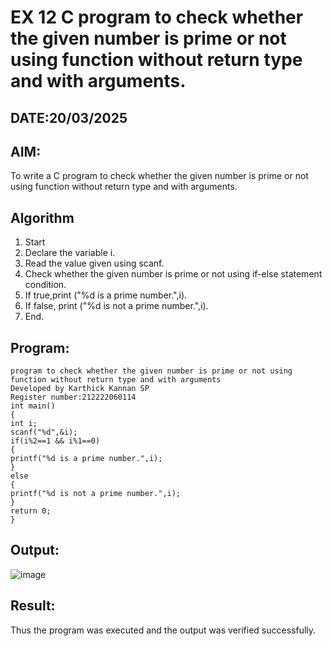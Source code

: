 # EX 12 C program to check whether the given number is prime or not using function without return type and with arguments.
## DATE:20/03/2025
## AIM:
To write a C program to check whether the given number is prime or not using function without return type and with arguments.

## Algorithm
1. Start
2. Declare the variable i.
3. Read the value given using scanf.
4. Check whether the given number is prime or not using if-else statement condition.
5. If true,print ("%d is a prime number.",i).
6. If false, print ("%d is not a prime number.",i).
7. End. 


## Program:
```
program to check whether the given number is prime or not using function without return type and with arguments
Developed by Karthick Kannan SP
Register number:212222060114
int main()
{
int i; 
scanf("%d",&i);
if(i%2==1 && i%1==0)
{
printf("%d is a prime number.",i);
}
else
{
printf("%d is not a prime number.",i);
}
return 0;
}
```

## Output:
![image](https://github.com/user-attachments/assets/927af063-4635-4b67-8978-d1ad46cb55ed)




## Result:
Thus the program was executed and the output was verified successfully.
